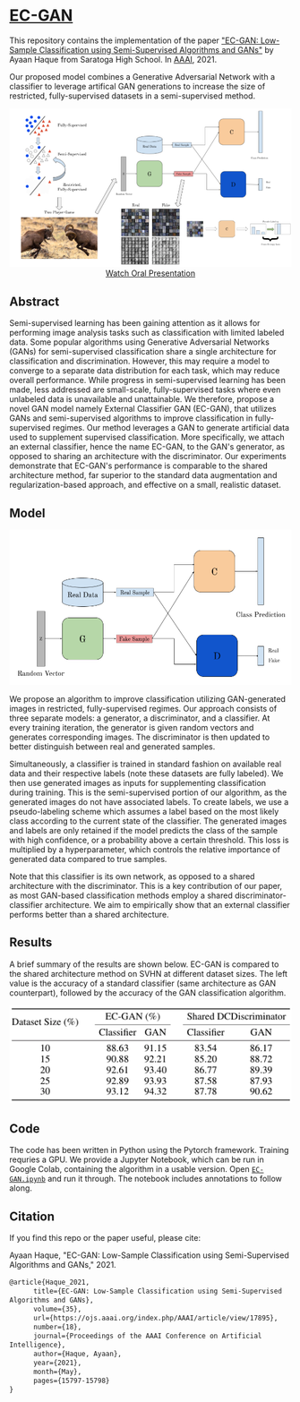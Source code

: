# [EC-GAN](https://ayaanzhaque.github.io/EC-GAN/)
This repository contains the implementation of the paper ["EC-GAN: Low-Sample Classification using Semi-Supervised Algorithms and GANs"](https://arxiv.org/abs/2012.15864) by Ayaan Haque from Saratoga High School. In [AAAI](https://aaai.org/Conferences/AAAI-21/), 2021.

Our proposed model combines a Generative Adversarial Network with a classifier to leverage artifical GAN generations to increase the size of restricted, fully-supervised datasets in a semi-supervised method.

<p align="center">
    <a href="https://slideslive.com/38951242/ecgan-lowsample-classification-using-semisupervised-algorithms-and-gans?ref=account-83491-history">
        <img src="https://github.com/ayaanzhaque/EC-GAN/blob/main/images/AAAI%20Finalist%20Presentation%20AH.png" alt="Thumbnail"/>
        <br />
        Watch Oral Presentation
    </a>
</p>

## Abstract
Semi-supervised learning has been gaining attention as it allows for performing image analysis tasks such as classification with limited labeled data. Some popular algorithms using Generative Adversarial Networks (GANs) for semi-supervised classification share a single architecture for classification and discrimination. However, this may require a model to converge to a separate data distribution for each task, which may reduce overall performance. While progress in semi-supervised learning has been made, less addressed are small-scale, fully-supervised tasks where even unlabeled data is unavailable and unattainable. We therefore, propose a novel GAN model namely External Classifier GAN (EC-GAN), that utilizes GANs and semi-supervised algorithms to improve classification in fully-supervised regimes. Our method leverages a GAN to generate artificial data used to supplement supervised classification. More specifically, we attach an external classifier, hence the name EC-GAN, to the GAN's generator, as opposed to sharing an architecture with the discriminator. Our experiments demonstrate that EC-GAN's performance is comparable to the shared architecture method, far superior to the standard data augmentation and regularization-based approach, and effective on a small, realistic dataset.

## Model

![Figure](https://github.com/ayaanzhaque/EC-GAN/blob/main/images/EC-GAN.png?raw=true)

We propose an algorithm to improve classification utilizing GAN-generated images in restricted, fully-supervised regimes. Our approach consists of three separate models: a generator, a discriminator, and a classifier. At every training iteration, the generator is given random vectors and generates corresponding images. The discriminator is then updated to better distinguish between real and generated samples.

Simultaneously, a classifier is trained in standard fashion on available real data and their respective labels (note these datasets are fully labeled). We then use generated images as inputs for supplementing classification during training. This is the semi-supervised portion of our algorithm, as the generated images do not have associated labels. To create labels, we use a pseudo-labeling scheme which assumes a label based on the most likely class according to the current state of the classifier. The generated images and labels are only retained if the model predicts the class of the sample with high confidence, or a probability above a certain threshold. This loss is multiplied by a hyperparameter, which controls the relative importance of generated data compared to true samples. 

Note that this classifier is its own network, as opposed to a shared architecture with the discriminator. This is a key contribution of our paper, as most GAN-based classification methods employ a shared discriminator-classifier architecture. We aim to empirically show that an external classifier performs better than a shared architecture. 

## Results
A brief summary of the results are shown below. EC-GAN is compared to the shared architecture method on SVHN at different dataset sizes. The left value is the accuracy of a standard classifier (same architecture as GAN counterpart), followed by the accuracy of the GAN classification algorithm.

![Figure](https://github.com/ayaanzhaque/EC-GAN/blob/main/images/results.png?raw=true)

## Code
The code has been written in Python using the Pytorch framework. Training requries a GPU. We provide a Jupyter Notebook, which can be run in Google Colab, containing the algorithm in a usable version. Open [`EC-GAN.ipynb`](https://github.com/ayaanzhaque/EC-GAN/blob/main/EC-GAN.ipynb) and run it through. The notebook includes annotations to follow along.

## Citation

If you find this repo or the paper useful, please cite:

Ayaan Haque, "EC-GAN: Low-Sample Classification using Semi-Supervised Algorithms and GANs," 2021.

```
@article{Haque_2021, 
      title={EC-GAN: Low-Sample Classification using Semi-Supervised Algorithms and GANs}, 
      volume={35}, 
      url={https://ojs.aaai.org/index.php/AAAI/article/view/17895},
      number={18}, 
      journal={Proceedings of the AAAI Conference on Artificial Intelligence}, 
      author={Haque, Ayaan}, 
      year={2021}, 
      month={May}, 
      pages={15797-15798} 
}
```

